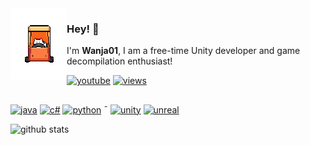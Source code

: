 <img align="left" src="https://raw.githubusercontent.com/Wanja01YT/Wanja01YT/main/cungadero3.gif">

### Hey! 👋
I'm **Wanja01**, I am a free-time Unity developer and game decompilation enthusiast!

[![youtube](https://img.shields.io/badge/YouTube-%23FF0000.svg?style=flat&logo=youtube&logoColor=white&)](https://www.youtube.com/@DastaliVseDS)
[![views](https://komarev.com/ghpvc/?username=wanja01yt&style=flat&color=313131&label=views&abbreviated=true)](https://github.com/wanja01yt)
<br>

##

[![java](https://img.shields.io/badge/java-%23ED8B00.svg?style=flat&logo=openjdk&logoColor=white)](https://www.java.com/en/) [![c#](https://img.shields.io/badge/c%23-%23239120.svg?style=flat&logo=csharp&logoColor=white)](https://learn.microsoft.com/en-us/dotnet/csharp/) [![python](https://img.shields.io/badge/python-3670A0?style=flat&logo=python&logoColor=ffdd54)](https://www.python.org/) ¯ [![unity](https://img.shields.io/badge/unity-%23000000.svg?style=flat&logo=unity&logoColor=white)](https://unity.com/) [![unreal](https://img.shields.io/badge/unreal-373737?logo=unrealengine&logoColor=white)](https://www.unrealengine.com/en-US)


![github stats](https://github-readme-stats.vercel.app/api?username=wanja01yt&show_icons=true)

